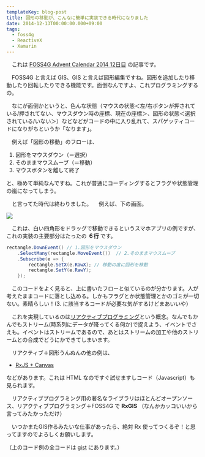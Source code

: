 ```yaml
---
templateKey: blog-post
title: 図形の移動が、こんなに簡単に実装できる時代になりました
date: 2014-12-13T00:00:00.000+09:00
tags:
  - foss4g
  - ReactiveX
  - Xamarin
---
```

　これは [FOSS4G Advent Calendar 2014 12日目](http://qiita.com/advent-calendar/2014/foss4goss4g) の記事です。

　FOSS4G と言えば GIS、GIS と言えば図形編集ですね。図形を追加したり移動したり回転したりできる機能です。面倒なんですよ、これプログラミングするの。

　なにが面倒かというと、色んな状態（マウスの状態＜左/右ボタンが押されている/押されてない、マウスダウン時の座標、現在の座標＞、図形の状態＜選択されている/いない＞）などなどがコードの中に入り乱れて、スパゲッティコードになりがちというか「なります」。
<!--more-->

　例えば「図形の移動」のフローは、

1. 図形をマウスダウン（＝選択）
2. そのままマウスムーブ（＝移動）
3. マウスボタンを離して終了

と、極めて単純なんですね。これが普通にコーディングするとフラグや状態管理の嵐になってしまう。

　と言ってた時代は終わりました。
　例えば、下の画面。

![](/img/posts/simply_shape_dragging_using_rx_01.gif)


　これは、白い四角形をドラッグで移動できるというスマホアプリの例ですが、これの実装の主要部分はたったの **６行** です。

```csharp
rectangle.DownEvent() // 1.図形をマウスダウン
    .SelectMany(rectangle.MoveEvent())  // 2.そのままマウスムーブ
    .Subscribe(e => {
        rectangle.SetX(e.RawX); // 移動の度に図形を移動
        rectangle.SetY(e.RawY);
    });
```

　このコードをよく見ると、上に書いたフローと似ているのが分かります。人が考えたままコードに落とし込める。しかもフラグとか状態管理とかのゴミが一切ない。素晴らしい！(3. に該当するコードが必要な気がするけどまあいいや）

　これを実現しているのは[リアクティブプログラミング](http://ninjinkun.hatenablog.com/entry/introrxja)という概念。なんでもかんでもストリーム(時系列にデータが降ってくる何か)で捉えよう、イベントでさえも。イベントはストリームであるので、あとはストリームの加工や他のストリームとの合成でどうにかできてしまいます。

　リアクティブ＋図形うんぬんの他の例は、

* [RxJS + Canvas](http://act.neue.cc/rxjs/canvas.htm)

などがあります。これは HTML なのですぐ試せますしコード（Javascript）も見られます。

　リアクティブプログラミング用の著名なライブラリはほとんどオープンソース、リアクティブプログラミング＋FOSS4G で **RxGIS** （なんかカッコいいから言ってみたかっただけ）

　いつかまたGIS作るみたいな仕事があったら、絶対 Rx 使ってつくるぞ！と思ってますのでよろしくお願いします。

（上のコード例の全コードは [gist](https://gist.github.com/amay077/1d22ba8ffa8ad95e9393) にあります。）

